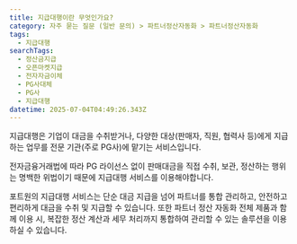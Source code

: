 ```yaml
---
title: 지급대행이란 무엇인가요?
category: 자주 묻는 질문 (일반 문의) > 파트너정산자동화 > 파트너정산자동화
tags:
  - 지급대행
searchTags:
  - 정산금지급
  - 오픈마켓지급
  - 전자자금이체
  - PG사대체
  - PG사
  - 지급대행
datetime: 2025-07-04T04:49:26.343Z
---
```


지급대행은 기업이 대금을 수취받거나, 다양한 대상(판매자, 직원, 협력사 등)에게 지급하는 업무를 전문 기관(주로 PG사)에 맡기는 서비스입니다.

전자금융거래법에 따라 PG 라이선스 없이 판매대금을 직접 수취, 보관, 정산하는 행위는 명백한 위법이기 때문에 지급대행 서비스를 이용해야합니다.

포트원의 지급대행 서비스는 단순 대금 지급을 넘어 파트너를 통합 관리하고, 안전하고 편리하게 대금을 수취 및 지급할 수 있습니다. 또한 파트너 정산 자동화 전체 제품과 함께 이용 시, 복잡한 정산 계산과 세무 처리까지 통합하여 관리할 수 있는 솔루션을 이용하실 수 있습니다.




